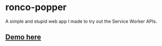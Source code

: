 # ronco-popper
A simple and stupid web app I made to try out the Service Worker APIs.


## [Demo here](https://ronco.marcofugaro.it/)
